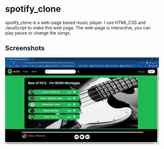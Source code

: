 # spotify_clone

spotify_clone is a web-page based music player. I use HTML,CSS and
JavaScript to make this web page. The web-page is interactive,
you can play pause or change the songs.


## Screenshots

<img src="img/Screenshot (34).png">
